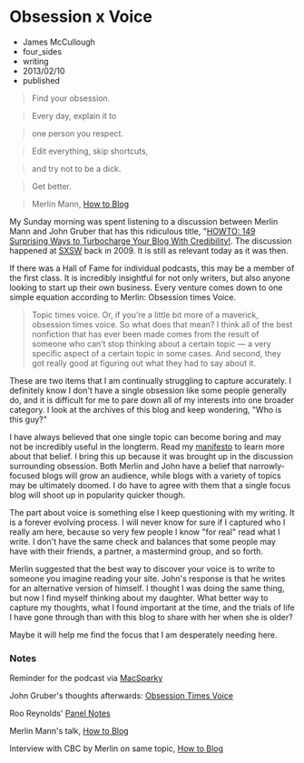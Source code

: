 # Obsession x Voice
- James McCullough
- four_sides
- writing
- 2013/02/10
- published

> Find your obsession.

> Every day, explain it to

> one person you respect. 

> Edit everything, skip shortcuts,

> and try not to be a dick. 

> Get better. 

> Merlin Mann, [How to Blog](http://www.kungfugrippe.com/post/50022261/how-to-blog "How to Blog | Merlin Mann")

My Sunday morning was spent listening to a discussion between Merlin Mann and John Gruber that has this ridiculous title, "[HOWTO: 149 Surprising Ways to Turbocharge Your Blog With Credibility!](http://www.43folders.com/2009/03/25/blogs-turbocharged "Howto: 149 Surprising Ways to Turbocharge Your Blog with Creditbility | SXSW"). The discussion happened at [SXSW](http://sxsw.com "SXSW") back in 2009. It is still as relevant today as it was then. 

If there was a Hall of Fame for individual podcasts, this may be a member of the first class. It is incredibly insightful for not only writers, but also anyone looking to start up their own business. Every venture comes down to one simple equation according to Merlin: Obsession times Voice. 

> Topic times voice. Or, if you’re a little bit more of a maverick, obsession times voice. So what does that mean? I think all of the best nonfiction that has ever been made comes from the result of someone who can’t stop thinking about a certain topic — a very specific aspect of a certain topic in some cases. And second, they got really good at figuring out what they had to say about it.

These are two items that I am continually struggling to capture accurately. I definitely know I don't have a single obsession like some people generally do, and it is difficult for me to pare down all of my interests into one broader category. I look at the archives of this blog and keep wondering, "Who is this guy?" 

I have always believed that one single topic can become boring and may not be incredibly useful in the longterm. Read my [manifesto](http://www.foursides.ca/about/ "About Me | Four Sides") to learn more about that belief. I bring this up because it was brought up in the discussion surrounding obsession. Both Merlin and John have a belief that narrowly-focused blogs will grow an audience, while blogs with a variety of topics may be ultimately doomed. I do have to agree with them that a single focus blog will shoot up in popularity quicker though. 

The part about voice is something else I keep questioning with my writing. It is a forever evolving process. I will never know for sure if I captured who I really am here, because so very few people I know "for real" read what I write. I don't have the same check and balances that some people may have with their friends, a partner, a mastermind group, and so forth. 

Merlin suggested that the best way to discover your voice is to write to someone you imagine reading your site. John's response is that he writes for an alternative version of himself. I thought I was doing the same thing, but now I find myself thinking about my daughter. What better way to capture my thoughts, what I found important at the time, and the trials of life I have gone through than with this blog to share with her when she is older? 

Maybe it will help me find the focus that I am desperately needing here. 

### Notes ###


Reminder for the podcast via [MacSparky](http://macsparky.com/blog/obsessionandvoice "Obsession and Voice | MacSparky")

John Gruber's thoughts afterwards: [Obsession Times Voice](http://daringfireball.net/2009/03/obsession_times_voice "Obsesion Times Voice | Daring Fireball")

Roo Reynolds' [Panel Notes](http://rooreynolds.com/2009/03/14/sxsw-panel-snippets-howto-149-surprising-ways-to-turbocharge-your-blog-with-credibility/ "SXSW Panel Snippets")

Merlin Mann's talk, [How to Blog](http://www.kungfugrippe.com/post/50022261/how-to-blog "How to Blog | Merlin Mann") 

Interview with CBC by Merlin on same topic, [How to Blog](http://www.cbc.ca/spark/2008/12/full-merlin-mann-series-how-to-blog/ "How to Blog | CBC Sparks")
